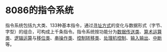 # 8086的指令系统

   指令系统包括九大类、133种基本指令，通过[寻址方式](../寻址方式)的变化与数据形式（字节、字型）的组合，可构成上千条指令。指令系统按功能分为[数据传送类](数据传送指令.md)、[算术运算类](算术运算指令.md)、[逻辑运算](逻辑运算指令.md)与[移位类](移位指令.md)、[串操作类](字符串操作指令.md)、[控制转移类](转移指令.md)、[处理机控制](处理器控制指令.md)、[输入输出](输入输出指令.md)、[中断](中断指令.md)等。

